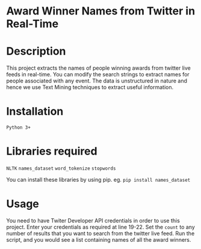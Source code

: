 # Award Winner Names from Twitter in Real-Time

# Description
This project extracts the names of people winning awards from twitter live feeds in real-time. You can modify the search strings to extract
names for people associated with any event. 
The data is unstructured in nature and hence we use Text Mining techniques to extract useful information.

# Installation
``` Python 3+ ```

# Libraries required
``` NLTK ```
``` names_dataset ```
``` word_tokenize ```
``` stopwords ```

You can install these libraries by using pip. eg. ```pip install names_dataset```

# Usage
You need to have Twiter Developer API credentials in order to use this project.
Enter your credentials as required at line 19-22. Set the ```count``` to any number of results that you want to search from the twitter live feed.
Run the script, and you would see a list containing names of all the award winners.
